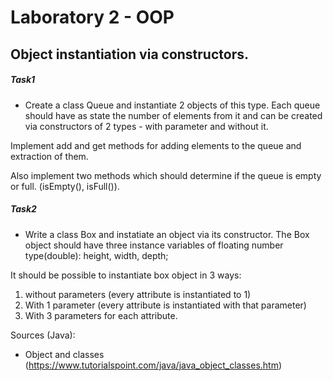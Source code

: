 # Laboratory 2 - OOP

## Object instantiation via constructors.

##### Task1

- Create a class Queue and instantiate 2 objects of this type. Each queue should have as state the number of elements from it and can be created via constructors of 2 types - with parameter and without it.

Implement add and get methods for adding elements to the queue and extraction of them.

Also implement two methods which should determine if the queue is empty or full. (isEmpty(), isFull()).


##### Task2

-  Write a class Box and instatiate an object via its constructor.
The Box object should have three instance variables of floating number type(double): height, width, depth;

It should be possible to instantiate box object in 3 ways: 

1. without parameters (every attribute is instantiated to 1)
2. With 1 parameter (every attribute is instantiated with that parameter)
3. With 3 parameters for each attribute.

Sources (Java):
- Object and classes (https://www.tutorialspoint.com/java/java_object_classes.htm)

